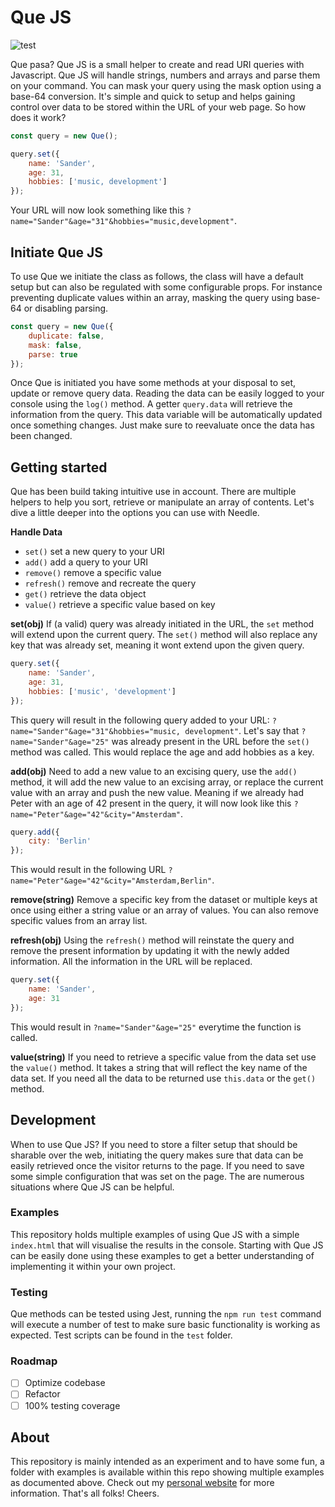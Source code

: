 # Que JS
![test](https://github.com/waxs/que/workflows/test/badge.svg?branch=master)

Que pasa? Que JS is a small helper to create and read URI queries with Javascript. Que JS will handle 
strings, numbers and arrays and parse them on your command. You can mask your query using the mask option using a 
base-64 conversion. It's simple and quick to setup and helps gaining control over data to be stored within the URL of
 your web page. So how does it work?

```javascript
const query = new Que();

query.set({
    name: 'Sander', 
    age: 31,
    hobbies: ['music, development']
});
```
Your URL will now look something like this `?name="Sander"&age="31"&hobbies="music,development"`.

## Initiate Que JS
To use Que we initiate the class as follows, the class will have a default setup but can also be regulated 
with some configurable props. For instance preventing duplicate values within an array, masking the query using 
base-64 or disabling parsing. 
```javascript
const query = new Que({
    duplicate: false,
    mask: false,
    parse: true
});
```
Once Que is initiated you have some methods at your disposal to set, update or remove query data. Reading the data 
can be easily logged to your console using the `log()` method. A getter `query.data` will retrieve the information 
from the query. This data variable will be automatically updated once something changes. Just make sure to reevaluate
once the data has been changed. 
 
## Getting started
Que has been build taking intuitive use in account. There are multiple helpers to help you sort, retrieve or 
manipulate an array of contents. Let's dive a little deeper into the options you can use with Needle. 
 
**Handle Data** 
* `set()` set a new query to your URI
* `add()` add a query to your URI
* `remove()` remove a specific value
* `refresh()` remove and recreate the query
* `get()` retrieve the data object
* `value()` retrieve a specific value based on key
  
**set(obj)**
If (a valid) query was already initiated in the URL, the `set` method will extend upon the current 
query. The `set()` method will also replace any key that was already set, meaning it wont extend upon the given query. 
```javascript
query.set({
    name: 'Sander',
    age: 31,
    hobbies: ['music', 'development']
});
```
This query will result in the following query added to your URL: `?name="Sander"&age="31"&hobbies="music,
development"`. Let's say that `?name="Sander"&age="25"` was already present in the URL before the `set()` method was 
called. This would replace the age and add hobbies as a key. 

**add(obj)**
Need to add a new value to an excising query, use the `add()` method, it will add the new value to an excising array,
 or replace the current value with an array and push the new value. Meaning if we already had Peter with an age of 42
  present in the query, it will now look like this `?name="Peter"&age="42"&city="Amsterdam"`. 
```javascript
query.add({
    city: 'Berlin'
});
```
This would result in the following URL `?name="Peter"&age="42"&city="Amsterdam,Berlin"`.

**remove(string)**
Remove a specific key from the dataset or multiple keys at once using either a string value or an array of values. 
You can also remove specific values from an array list. 

**refresh(obj)**
Using the `refresh()` method will reinstate the query and remove the present information by updating it with 
the newly added information. All the information in the URL will be replaced. 
```javascript
query.set({
    name: 'Sander',
    age: 31
});
```
This would result in `?name="Sander"&age="25"` everytime the function is called. 

**value(string)**
If you need to retrieve a specific value from the data set use the `value()` method. It takes a string that will 
reflect the key name of the data set. If you need all the data to be returned use `this.data` or the `get()` method.

## Development
When to use Que JS? If you need to store a filter setup that should be sharable over the web, initiating the query 
makes sure that data can be easily retrieved once the visitor returns to the page. If you need to save some simple 
configuration that was set on the page. The are numerous situations where Que JS can be helpful. 
    
### Examples
This repository holds multiple examples of using Que JS with a simple `index.html` that will visualise the results in
 the console. Starting with Que JS can be easily done using these examples to get a better understanding of 
 implementing it within your own project. 

### Testing
Que methods can be tested using Jest, running the `npm run test` command will execute a number of test to make 
sure basic functionality is working as expected. Test scripts can be found in the `test` folder.  

### Roadmap
- [ ] Optimize codebase
- [ ] Refactor
- [ ] 100% testing coverage

## About
This repository is mainly intended as an experiment and to have some fun, a folder with examples is available within 
this repo showing multiple examples as documented above. Check out my [personal website](http://sanderhidding.nl) for 
more information. That's all folks! Cheers. 